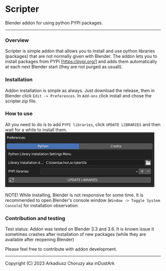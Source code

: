 # Scripter

Blender addon for using python PYPI packages.

---

### Overview

Scripter is simple addon that allows you to install and use python libraries (packages) that are not normally given with Blender. The addon lets you to install packages from PYPI [https://pypi.org/] and adds them automatically at each next Blender start (they are not purged as usuall).

### Installation

Addon installation is simple as always. Just download the release, then in Blender click `Edit -> Preferences`. In `Add-ons` click install and chose the scripter.zip file.

### How to use

All you need to do is to add `PYPI libraries`, click `UPDATE LIBRARIES` and then wait for a while to install them.
![](.readme/image.png)

NOTE! While installing, Blender is not responsive for some time. It is recommended to open Blender's console window (`Window -> Toggle System Console`) for installation observation. 

### Contribution and testing

Test status: Addon was tested on Blender 3.3 and 3.6. It is known issue it sometimes crashes after installation of new packages (while they are available after reopening Blender)

Please feel free to contribute with addon development.

---

Copyright (C) 2023 Arkadiusz Choruzy aka inDustArk